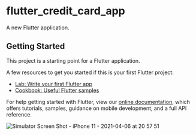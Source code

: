 # flutter_credit_card_app

A new Flutter application.

## Getting Started

This project is a starting point for a Flutter application.

A few resources to get you started if this is your first Flutter project:

- [Lab: Write your first Flutter app](https://flutter.dev/docs/get-started/codelab)
- [Cookbook: Useful Flutter samples](https://flutter.dev/docs/cookbook)

For help getting started with Flutter, view our
[online documentation](https://flutter.dev/docs), which offers tutorials,
samples, guidance on mobile development, and a full API reference.

![Simulator Screen Shot - iPhone 11 - 2021-04-06 at 20 57 51](https://user-images.githubusercontent.com/8166224/113737470-ae5a5980-971b-11eb-9c54-15cbbc511ced.png)
